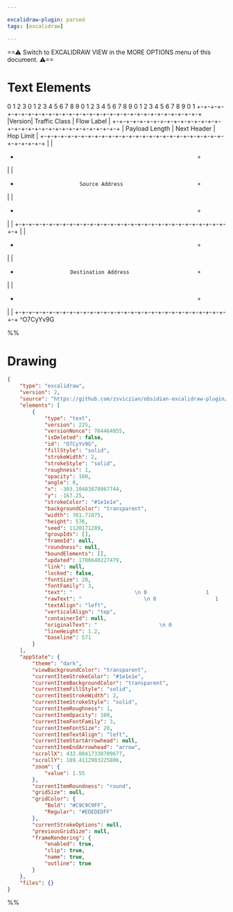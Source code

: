 ```yaml
---

excalidraw-plugin: parsed
tags: [excalidraw]

---
```

==⚠  Switch to EXCALIDRAW VIEW in the MORE OPTIONS menu of this document. ⚠==


# Text Elements
                    
 0                   1                   2                   3
 0 1 2 3 4 5 6 7 8 9 0 1 2 3 4 5 6 7 8 9 0 1 2 3 4 5 6 7 8 9 0 1
+-+-+-+-+-+-+-+-+-+-+-+-+-+-+-+-+-+-+-+-+-+-+-+-+-+-+-+-+-+-+-+-+
|Version| Traffic Class |           Flow Label                  |
+-+-+-+-+-+-+-+-+-+-+-+-+-+-+-+-+-+-+-+-+-+-+-+-+-+-+-+-+-+-+-+-+
|         Payload Length        |  Next Header  |   Hop Limit   |
+-+-+-+-+-+-+-+-+-+-+-+-+-+-+-+-+-+-+-+-+-+-+-+-+-+-+-+-+-+-+-+-+
|                                                               |
+                                                               +
|                                                               |
+                         Source Address                        +
|                                                               |
+                                                               +
|                                                               |
+-+-+-+-+-+-+-+-+-+-+-+-+-+-+-+-+-+-+-+-+-+-+-+-+-+-+-+-+-+-+-+-+
|                                                               |
+                                                               +
|                                                               |
+                      Destination Address                      +
|                                                               |
+                                                               +
|                                                               |
+-+-+-+-+-+-+-+-+-+-+-+-+-+-+-+-+-+-+-+-+-+-+-+-+-+-+-+-+-+-+-+-+ ^O7CyYv9G

%%
# Drawing
```json
{
	"type": "excalidraw",
	"version": 2,
	"source": "https://github.com/zsviczian/obsidian-excalidraw-plugin/releases/tag/2.0.18",
	"elements": [
		{
			"type": "text",
			"version": 225,
			"versionNonce": 764464855,
			"isDeleted": false,
			"id": "O7CyYv9G",
			"fillStyle": "solid",
			"strokeWidth": 2,
			"strokeStyle": "solid",
			"roughness": 1,
			"opacity": 100,
			"angle": 0,
			"x": -303.10483870967744,
			"y": -167.25,
			"strokeColor": "#1e1e1e",
			"backgroundColor": "transparent",
			"width": 761.71875,
			"height": 576,
			"seed": 1120171289,
			"groupIds": [],
			"frameId": null,
			"roundness": null,
			"boundElements": [],
			"updated": 1706640227479,
			"link": null,
			"locked": false,
			"fontSize": 20,
			"fontFamily": 3,
			"text": "                    \n 0                   1                   2                   3\n 0 1 2 3 4 5 6 7 8 9 0 1 2 3 4 5 6 7 8 9 0 1 2 3 4 5 6 7 8 9 0 1\n+-+-+-+-+-+-+-+-+-+-+-+-+-+-+-+-+-+-+-+-+-+-+-+-+-+-+-+-+-+-+-+-+\n|Version| Traffic Class |           Flow Label                  |\n+-+-+-+-+-+-+-+-+-+-+-+-+-+-+-+-+-+-+-+-+-+-+-+-+-+-+-+-+-+-+-+-+\n|         Payload Length        |  Next Header  |   Hop Limit   |\n+-+-+-+-+-+-+-+-+-+-+-+-+-+-+-+-+-+-+-+-+-+-+-+-+-+-+-+-+-+-+-+-+\n|                                                               |\n+                                                               +\n|                                                               |\n+                         Source Address                        +\n|                                                               |\n+                                                               +\n|                                                               |\n+-+-+-+-+-+-+-+-+-+-+-+-+-+-+-+-+-+-+-+-+-+-+-+-+-+-+-+-+-+-+-+-+\n|                                                               |\n+                                                               +\n|                                                               |\n+                      Destination Address                      +\n|                                                               |\n+                                                               +\n|                                                               |\n+-+-+-+-+-+-+-+-+-+-+-+-+-+-+-+-+-+-+-+-+-+-+-+-+-+-+-+-+-+-+-+-+",
			"rawText": "                    \n 0                   1                   2                   3\n 0 1 2 3 4 5 6 7 8 9 0 1 2 3 4 5 6 7 8 9 0 1 2 3 4 5 6 7 8 9 0 1\n+-+-+-+-+-+-+-+-+-+-+-+-+-+-+-+-+-+-+-+-+-+-+-+-+-+-+-+-+-+-+-+-+\n|Version| Traffic Class |           Flow Label                  |\n+-+-+-+-+-+-+-+-+-+-+-+-+-+-+-+-+-+-+-+-+-+-+-+-+-+-+-+-+-+-+-+-+\n|         Payload Length        |  Next Header  |   Hop Limit   |\n+-+-+-+-+-+-+-+-+-+-+-+-+-+-+-+-+-+-+-+-+-+-+-+-+-+-+-+-+-+-+-+-+\n|                                                               |\n+                                                               +\n|                                                               |\n+                         Source Address                        +\n|                                                               |\n+                                                               +\n|                                                               |\n+-+-+-+-+-+-+-+-+-+-+-+-+-+-+-+-+-+-+-+-+-+-+-+-+-+-+-+-+-+-+-+-+\n|                                                               |\n+                                                               +\n|                                                               |\n+                      Destination Address                      +\n|                                                               |\n+                                                               +\n|                                                               |\n+-+-+-+-+-+-+-+-+-+-+-+-+-+-+-+-+-+-+-+-+-+-+-+-+-+-+-+-+-+-+-+-+",
			"textAlign": "left",
			"verticalAlign": "top",
			"containerId": null,
			"originalText": "                    \n 0                   1                   2                   3\n 0 1 2 3 4 5 6 7 8 9 0 1 2 3 4 5 6 7 8 9 0 1 2 3 4 5 6 7 8 9 0 1\n+-+-+-+-+-+-+-+-+-+-+-+-+-+-+-+-+-+-+-+-+-+-+-+-+-+-+-+-+-+-+-+-+\n|Version| Traffic Class |           Flow Label                  |\n+-+-+-+-+-+-+-+-+-+-+-+-+-+-+-+-+-+-+-+-+-+-+-+-+-+-+-+-+-+-+-+-+\n|         Payload Length        |  Next Header  |   Hop Limit   |\n+-+-+-+-+-+-+-+-+-+-+-+-+-+-+-+-+-+-+-+-+-+-+-+-+-+-+-+-+-+-+-+-+\n|                                                               |\n+                                                               +\n|                                                               |\n+                         Source Address                        +\n|                                                               |\n+                                                               +\n|                                                               |\n+-+-+-+-+-+-+-+-+-+-+-+-+-+-+-+-+-+-+-+-+-+-+-+-+-+-+-+-+-+-+-+-+\n|                                                               |\n+                                                               +\n|                                                               |\n+                      Destination Address                      +\n|                                                               |\n+                                                               +\n|                                                               |\n+-+-+-+-+-+-+-+-+-+-+-+-+-+-+-+-+-+-+-+-+-+-+-+-+-+-+-+-+-+-+-+-+",
			"lineHeight": 1.2,
			"baseline": 571
		}
	],
	"appState": {
		"theme": "dark",
		"viewBackgroundColor": "transparent",
		"currentItemStrokeColor": "#1e1e1e",
		"currentItemBackgroundColor": "transparent",
		"currentItemFillStyle": "solid",
		"currentItemStrokeWidth": 2,
		"currentItemStrokeStyle": "solid",
		"currentItemRoughness": 1,
		"currentItemOpacity": 100,
		"currentItemFontFamily": 3,
		"currentItemFontSize": 20,
		"currentItemTextAlign": "left",
		"currentItemStartArrowhead": null,
		"currentItemEndArrowhead": "arrow",
		"scrollX": 432.08417338709677,
		"scrollY": 189.4112903225806,
		"zoom": {
			"value": 1.55
		},
		"currentItemRoundness": "round",
		"gridSize": null,
		"gridColor": {
			"Bold": "#C9C9C9FF",
			"Regular": "#EDEDEDFF"
		},
		"currentStrokeOptions": null,
		"previousGridSize": null,
		"frameRendering": {
			"enabled": true,
			"clip": true,
			"name": true,
			"outline": true
		}
	},
	"files": {}
}
```
%%